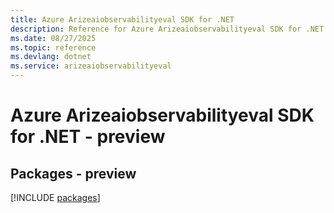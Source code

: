 ```yaml
---
title: Azure Arizeaiobservabilityeval SDK for .NET
description: Reference for Azure Arizeaiobservabilityeval SDK for .NET
ms.date: 08/27/2025
ms.topic: reference
ms.devlang: dotnet
ms.service: arizeaiobservabilityeval
---
```

# Azure Arizeaiobservabilityeval SDK for .NET - preview
## Packages - preview
[!INCLUDE [packages](arizeaiobservabilityeval-index.md)]